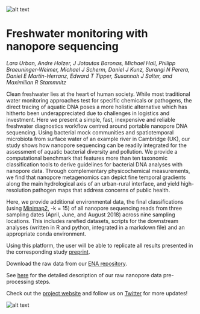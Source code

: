 ![alt text](https://github.com/d-j-k/puntseq/blob/master/figure1.png)


# Freshwater monitoring with nanopore sequencing

*Lara Urban, Andre Holzer, J Jotautas Baronas, Michael Hall, Philipp Braeuninger-Weimer, Michael J Scherm, Daniel J Kunz, Surangi N Perera, Daniel E Martin-Herranz, Edward T Tipper, Susannah J Salter, and Maximilian R Stammnitz*

Clean freshwater lies at the heart of human society. While most traditional water monitoring approaches test for specific chemicals or pathogens, the direct tracing of aquatic DNA poses a more holistic alternative which has hitherto been underappreciated due to challenges in logistics and investment. Here we present a simple, fast, inexpensive and reliable freshwater diagnostics workflow centred around portable nanopore DNA sequencing. Using bacterial mock communities and spatiotemporal microbiota from surface water of an example river in Cambridge (UK), our study shows how nanopore sequencing can be readily integrated for the assessment of aquatic bacterial diversity and pollution. We provide a computational benchmark that features more than ten taxonomic classification tools to derive guidelines for bacterial DNA analyses with nanopore data. Through complementary physicochemical measurements, we find that nanopore metagenomics can depict fine temporal gradients along the main hydrological axis of an urban-rural interface, and yield high-resolution pathogen maps that address concerns of public health.

Here, we provide additional environmental data, the final classifications (using [Minimap2](https://github.com/lh3/minimap2), -k = 15) of all nanopore sequencing reads from three sampling dates (April, June, and August 2018) across nine sampling locations. This includes rarefied datasets, scripts for the downstream analyses (written in R and python, integrated in a markdown file) and an appropriate conda environment.

Using this platform, the user will be able to replicate all results presented in the corresponding study [preprint](https://www.biorxiv.org/).

Download the raw data from our [ENA repository](https://www.ebi.ac.uk/ena/data/view/PRJEB34900).

See [here](https://github.com/d-j-k/puntseq/tree/master/analysis) for the detailed description of our raw nanopore data pre-processing steps.

Check out the [project website](https://www.puntseq.co.uk/) and follow us on [Twitter](https://twitter.com/puntseq) for more updates!


![alt text](https://github.com/d-j-k/puntseq/blob/master/figure2.png)
